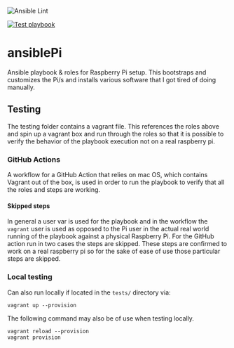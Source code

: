 ![Ansible Lint](https://github.com/mcdermg/ansiblePi/workflows/Ansible%20Lint/badge.svg?branch=main)

[![Test playbook](https://github.com/mcdermg/ansiblePi/actions/workflows/vagrant-test.yml/badge.svg?branch=main)](https://github.com/mcdermg/ansiblePi/actions/workflows/vagrant-test.yml)

# ansiblePi
Ansible playbook &amp; roles for Raspberry Pi setup. This bootstraps and customizes the Pi/s and installs various software that I got tired of doing manually.

## Testing

The testing folder  contains a vagrant file. This references the roles above and spin up a vagrant box and run through the roles so that it is possible to verify the behavior of the playbook execution not on a real raspberry pi.

### GitHub Actions

A workflow for a GitHub Action that relies on mac OS, which contains Vagrant out of the box, is used in order to run the playbook to verify that all the roles and steps are working.


#### Skipped steps
In general a user var is used for the playbook and in the workflow  the `vagrant` user is used as opposed to the Pi user in the actual real world running of the playbook against a physical Raspberry Pi.
For the GitHub action run in two cases the steps are skipped. These steps are confirmed to work on a real raspberry pi so for the sake of ease of use those particular steps are skipped.

### Local testing

Can also run locally if located in the `tests/` directory via:

```
vagrant up --provision
```

The following command may also be of use when testing locally.
```
vagrant reload --provision
vagrant provision
```
